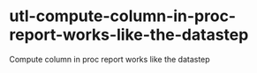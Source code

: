 # utl-compute-column-in-proc-report-works-like-the-datastep
Compute column in proc report works like the datastep 
